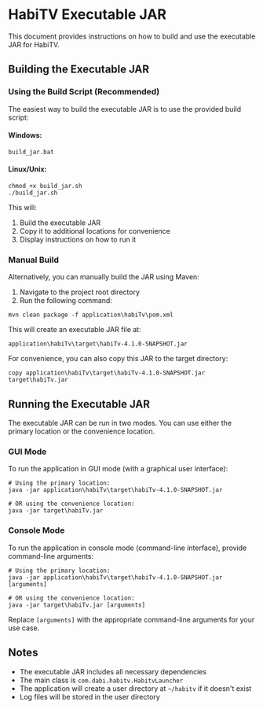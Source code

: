 # HabiTV Executable JAR

This document provides instructions on how to build and use the executable JAR for HabiTV.

## Building the Executable JAR

### Using the Build Script (Recommended)

The easiest way to build the executable JAR is to use the provided build script:

#### Windows:
```
build_jar.bat
```

#### Linux/Unix:
```
chmod +x build_jar.sh
./build_jar.sh
```

This will:
1. Build the executable JAR
2. Copy it to additional locations for convenience
3. Display instructions on how to run it

### Manual Build

Alternatively, you can manually build the JAR using Maven:

1. Navigate to the project root directory
2. Run the following command:

```
mvn clean package -f application\habiTv\pom.xml
```

This will create an executable JAR file at:
```
application\habiTv\target\habiTv-4.1.0-SNAPSHOT.jar
```

For convenience, you can also copy this JAR to the target directory:
```
copy application\habiTv\target\habiTv-4.1.0-SNAPSHOT.jar target\habiTv.jar
```

## Running the Executable JAR

The executable JAR can be run in two modes. You can use either the primary location or the convenience location.

### GUI Mode

To run the application in GUI mode (with a graphical user interface):

```
# Using the primary location:
java -jar application\habiTv\target\habiTv-4.1.0-SNAPSHOT.jar

# OR using the convenience location:
java -jar target\habiTv.jar
```

### Console Mode

To run the application in console mode (command-line interface), provide command-line arguments:

```
# Using the primary location:
java -jar application\habiTv\target\habiTv-4.1.0-SNAPSHOT.jar [arguments]

# OR using the convenience location:
java -jar target\habiTv.jar [arguments]
```

Replace `[arguments]` with the appropriate command-line arguments for your use case.

## Notes

- The executable JAR includes all necessary dependencies
- The main class is `com.dabi.habitv.HabitvLauncher`
- The application will create a user directory at `~/habitv` if it doesn't exist
- Log files will be stored in the user directory
